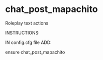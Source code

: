 # chat_post_mapachito
Roleplay text actions

INSTRUCTIONS:

IN config.cfg file ADD:

ensure chat_post_mapachito
